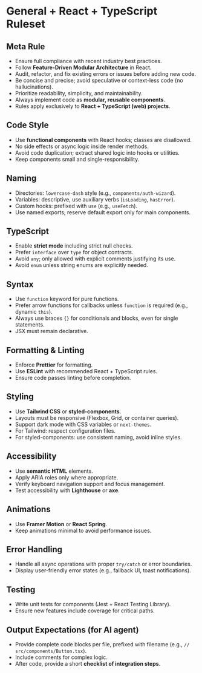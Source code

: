 # General + React + TypeScript Ruleset

## Meta Rule
- Ensure full compliance with recent industry best practices.
- Follow **Feature-Driven Modular Architecture** in React.
- Audit, refactor, and fix existing errors or issues before adding new code.
- Be concise and precise; avoid speculative or context-less code (no hallucinations).
- Prioritize readability, simplicity, and maintainability.
- Always implement code as **modular, reusable components**.
- Rules apply exclusively to **React + TypeScript (web) projects**.

## Code Style
- Use **functional components** with React hooks; classes are disallowed.
- No side effects or async logic inside render methods.
- Avoid code duplication; extract shared logic into hooks or utilities.
- Keep components small and single-responsibility.

## Naming
- Directories: `lowercase-dash` style (e.g., `components/auth-wizard`).
- Variables: descriptive, use auxiliary verbs (`isLoading`, `hasError`).
- Custom hooks: prefixed with `use` (e.g., `useFetch`).
- Use named exports; reserve default export only for main components.

## TypeScript
- Enable **strict mode** including strict null checks.
- Prefer `interface` over `type` for object contracts.
- Avoid `any`; only allowed with explicit comments justifying its use.
- Avoid `enum` unless string enums are explicitly needed.

## Syntax
- Use `function` keyword for pure functions.
- Prefer arrow functions for callbacks unless `function` is required (e.g., dynamic `this`).
- Always use braces `{}` for conditionals and blocks, even for single statements.
- JSX must remain declarative.

## Formatting & Linting
- Enforce **Prettier** for formatting.
- Use **ESLint** with recommended React + TypeScript rules.
- Ensure code passes linting before completion.

## Styling
- Use **Tailwind CSS** or **styled-components**.
- Layouts must be responsive (Flexbox, Grid, or container queries).
- Support dark mode with CSS variables or `next-themes`.
- For Tailwind: respect configuration files.
- For styled-components: use consistent naming, avoid inline styles.

## Accessibility
- Use **semantic HTML** elements.
- Apply ARIA roles only where appropriate.
- Verify keyboard navigation support and focus management.
- Test accessibility with **Lighthouse** or **axe**.

## Animations
- Use **Framer Motion** or **React Spring**.
- Keep animations minimal to avoid performance issues.

## Error Handling
- Handle all async operations with proper `try/catch` or error boundaries.
- Display user-friendly error states (e.g., fallback UI, toast notifications).

## Testing
- Write unit tests for components (Jest + React Testing Library).
- Ensure new features include coverage for critical paths.

## Output Expectations (for AI agent)
- Provide complete code blocks per file, prefixed with filename (e.g., `// src/components/Button.tsx`).
- Include comments for complex logic.
- After code, provide a short **checklist of integration steps**.

